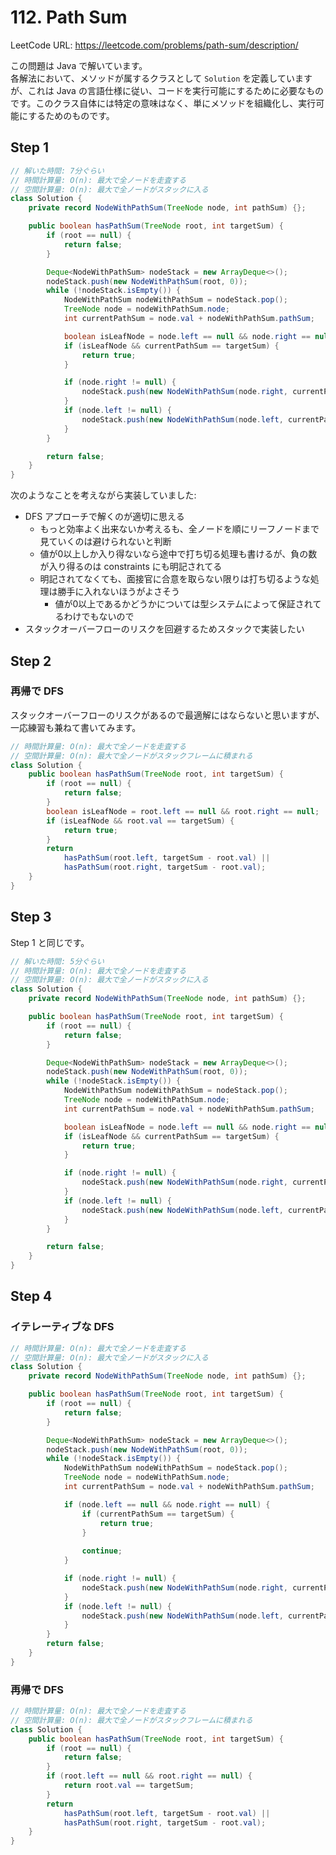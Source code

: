 # 112. Path Sum

LeetCode URL: https://leetcode.com/problems/path-sum/description/

この問題は Java で解いています。  
各解法において、メソッドが属するクラスとして `Solution` を定義していますが、これは Java の言語仕様に従い、コードを実行可能にするために必要なものです。このクラス自体には特定の意味はなく、単にメソッドを組織化し、実行可能にするためのものです。

## Step 1

```java
// 解いた時間: 7分ぐらい
// 時間計算量: O(n): 最大で全ノードを走査する
// 空間計算量: O(n): 最大で全ノードがスタックに入る
class Solution {
    private record NodeWithPathSum(TreeNode node, int pathSum) {};

    public boolean hasPathSum(TreeNode root, int targetSum) {
        if (root == null) {
            return false;
        }

        Deque<NodeWithPathSum> nodeStack = new ArrayDeque<>();
        nodeStack.push(new NodeWithPathSum(root, 0));
        while (!nodeStack.isEmpty()) {
            NodeWithPathSum nodeWithPathSum = nodeStack.pop();
            TreeNode node = nodeWithPathSum.node;
            int currentPathSum = node.val + nodeWithPathSum.pathSum;

            boolean isLeafNode = node.left == null && node.right == null;
            if (isLeafNode && currentPathSum == targetSum) {
                return true;
            }

            if (node.right != null) {
                nodeStack.push(new NodeWithPathSum(node.right, currentPathSum));
            }
            if (node.left != null) {
                nodeStack.push(new NodeWithPathSum(node.left, currentPathSum));
            }
        }

        return false;
    }
}
```

次のようなことを考えながら実装していました:

- DFS アプローチで解くのが適切に思える
    - もっと効率よく出来ないか考えるも、全ノードを順にリーフノードまで見ていくのは避けられないと判断
    - 値が0以上しか入り得ないなら途中で打ち切る処理も書けるが、負の数が入り得るのは constraints にも明記されてる
    - 明記されてなくても、面接官に合意を取らない限りは打ち切るような処理は勝手に入れないほうがよさそう
        - 値が0以上であるかどうかについては型システムによって保証されてるわけでもないので
- スタックオーバーフローのリスクを回避するためスタックで実装したい

## Step 2

### 再帰で DFS

スタックオーバーフローのリスクがあるので最適解にはならないと思いますが、一応練習も兼ねて書いてみます。

```java
// 時間計算量: O(n): 最大で全ノードを走査する
// 空間計算量: O(n): 最大で全ノードがスタックフレームに積まれる
class Solution {
    public boolean hasPathSum(TreeNode root, int targetSum) {
        if (root == null) {
            return false;
        }
        boolean isLeafNode = root.left == null && root.right == null;
        if (isLeafNode && root.val == targetSum) {
            return true;
        }
        return
            hasPathSum(root.left, targetSum - root.val) ||
            hasPathSum(root.right, targetSum - root.val);
    }
}
```

## Step 3

Step 1 と同じです。

```java
// 解いた時間: 5分ぐらい
// 時間計算量: O(n): 最大で全ノードを走査する
// 空間計算量: O(n): 最大で全ノードがスタックに入る
class Solution {
    private record NodeWithPathSum(TreeNode node, int pathSum) {};

    public boolean hasPathSum(TreeNode root, int targetSum) {
        if (root == null) {
            return false;
        }

        Deque<NodeWithPathSum> nodeStack = new ArrayDeque<>();
        nodeStack.push(new NodeWithPathSum(root, 0));
        while (!nodeStack.isEmpty()) {
            NodeWithPathSum nodeWithPathSum = nodeStack.pop();
            TreeNode node = nodeWithPathSum.node;
            int currentPathSum = node.val + nodeWithPathSum.pathSum;

            boolean isLeafNode = node.left == null && node.right == null;
            if (isLeafNode && currentPathSum == targetSum) {
                return true;
            }

            if (node.right != null) {
                nodeStack.push(new NodeWithPathSum(node.right, currentPathSum));
            }
            if (node.left != null) {
                nodeStack.push(new NodeWithPathSum(node.left, currentPathSum));
            }
        }

        return false;
    }
}
```

## Step 4

### イテレーティブな DFS

```java
// 時間計算量: O(n): 最大で全ノードを走査する
// 空間計算量: O(n): 最大で全ノードがスタックに入る
class Solution {
    private record NodeWithPathSum(TreeNode node, int pathSum) {};

    public boolean hasPathSum(TreeNode root, int targetSum) {
        if (root == null) {
            return false;
        }

        Deque<NodeWithPathSum> nodeStack = new ArrayDeque<>();
        nodeStack.push(new NodeWithPathSum(root, 0));
        while (!nodeStack.isEmpty()) {
            NodeWithPathSum nodeWithPathSum = nodeStack.pop();
            TreeNode node = nodeWithPathSum.node;
            int currentPathSum = node.val + nodeWithPathSum.pathSum;

            if (node.left == null && node.right == null) {
                if (currentPathSum == targetSum) {
                    return true;
                }
                
                continue;
            }

            if (node.right != null) {
                nodeStack.push(new NodeWithPathSum(node.right, currentPathSum));
            }
            if (node.left != null) {
                nodeStack.push(new NodeWithPathSum(node.left, currentPathSum));
            }
        }
        return false;
    }
}
```

### 再帰で DFS

```java
// 時間計算量: O(n): 最大で全ノードを走査する
// 空間計算量: O(n): 最大で全ノードがスタックフレームに積まれる
class Solution {
    public boolean hasPathSum(TreeNode root, int targetSum) {
        if (root == null) {
            return false;
        }
        if (root.left == null && root.right == null) {
            return root.val == targetSum;
        }
        return
            hasPathSum(root.left, targetSum - root.val) ||
            hasPathSum(root.right, targetSum - root.val);
    }
}
```
